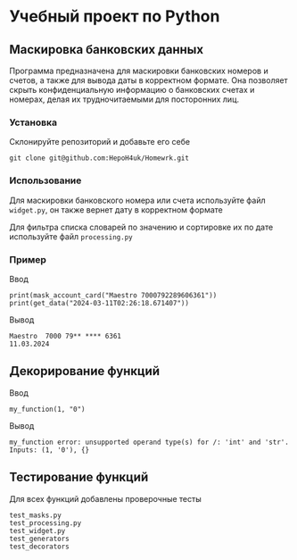 # Учебный проект по Python

## Маскировка банковских данных

Программа предназначена для маскировки банковских номеров и счетов, а также для вывода даты в корректном формате. Она позволяет скрыть конфиденциальную информацию о банковских счетах и номерах, делая их трудночитаемыми для посторонних лиц.  

### Установка

Склонируйте репозиторий и добавьте его себе
```
git clone git@github.com:HepoH4uk/Homewrk.git
```
### Использование

Для маскировки банковского номера или счета используйте файл `widget.py`, он также вернет дату в корректном формате

Для фильтра списка словарей по значению и сортировке их по дате используйте файл `processing.py`

### Пример
Ввод
```
print(mask_account_card("Maestro 7000792289606361"))
print(get_data("2024-03-11T02:26:18.671407"))
```
Вывод
```
Maestro  7000 79** **** 6361
11.03.2024
```
## Декорирование функций
Ввод
```
my_function(1, "0")
```
Вывод
```
my_function error: unsupported operand type(s) for /: 'int' and 'str'. Inputs: (1, '0'), {}
```

## Тестирование функций

Для всех функций добавлены проверочные тесты
```
test_masks.py
test_processing.py
test_widget.py
test_generators
test_decorators
```
